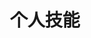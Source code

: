 ---
# An instance of the Featurette widget.
# Documentation: https://wowchemy.com/docs/page-builder/
widget: featurette

# This file represents a page section.
headless: true

# Order that this section appears on the page.
weight: 30

title: 个人技能 

subtitle:

# 展示个人技能或公司特征
# - 在feature下面增加删除特征
# - 可使用的icon:https://wowchemy.com/docs/page-builder/#icons
feature:
  - description: 入门
    icon: chart-line
    icon_pack: fas
    name: 统计学
  - description: 入门
    icon: calculator
    icon_pack: fas
    name: 数学
  - description: 入门
    icon: 数据分析
    icon_pack: custom
    name: 数据分析
  - description: 熟练
    icon: python
    icon_pack: fab
    name: python
  - description: 入门
    icon: r-project
    icon_pack: fab
    name: R
  - description: 掌握
    icon: markdown
    icon_pack: fab
    name: markdown
  - description: 入门
    icon: ml
    icon_pack: custom
    name: 机器学习
  - description: 入门
    icon: dl
    icon_pack: custom
    name: 深度学习
  - description: 入门
    icon: AI
    icon_pack: custom
    name: 人工智能
  - description: 入门
    icon: ar
    icon_pack: custom
    name: 数据结构与算法
  - description: 入门
    icon: bd
    icon_pack: custom
    name: 大数据
  - description: 入门
    icon: database
    icon_pack: custom
    name: 数据库
# Uncomment to use emoji icons.
#- icon: ":smile:"
#  icon_pack: "emoji"
#  name: "Emojiness"
#  description: "100%"

# Uncomment to use custom SVG icons.
# Place your custom SVG icon in `assets/media/icons/`.
# Reference the SVG icon name (without `.svg` extension) in the `icon` field.
# For example, reference `assets/media/icons/xyz.svg` as `icon: 'xyz'`
#- icon: "your-custom-icon-name"
#  icon_pack: "custom"
#  name: "Surfing"
#  description: "90%"
active: false
---